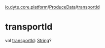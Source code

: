 [io.dyte.core.platform](../index.md)/[ProduceData](index.md)/[transportId](transport-id.md)

# transportId


val [transportId](transport-id.md): [String](https://kotlinlang.org/api/latest/jvm/stdlib/kotlin/-string/index.html)?
